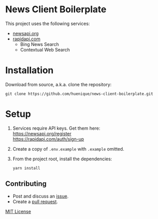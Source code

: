 # News Client Boilerplate

This project uses the following services:
* [newsapi.org]
* [rapidapi.com]
    - Bing News Search
    - Contextual Web Search

# Installation
Download from source, a.k.a. clone the repository:
```
git clone https://github.com/huenique/news-client-boilerplate.git
```

# Setup
1. Services require API keys. Get them here:    
    https://newsapi.org/register    
    https://rapidapi.com/auth/sign-up

2. Create a copy of `.env.example` with `.example` omitted.

3. From the project root, install the dependencies:
    ```
    yarn install
    ```

## Contributing
* Post and discuss an [issue](https://github.com/huenique/news-client-boilerplate/issues).
* Create a [pull request](https://github.com/huenique/news-client-boilerplate/pulls).

[MIT License](LICENSE.txt)

[//]: References
[newsapi.org]: <https://newsapi.org/>
[rapidapi.com]: <https://rapidapi.com/>
